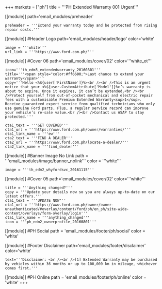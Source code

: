 +++
markets = ["ph"]
title = '''PH Extended Warranty 001 Urgent'''

[[module]]
path='email_modules/preheader'

	preheader = '''Extend your warranty today and be protected from rising repair costs.'''

[[module]] #Header Logo
path='email_modules/header/logo'
color='white'

	image = '''white'''
	url_link = '''https://www.ford.com.ph/'''

[[module]] #Cover 06
path='email_modules/cover/02'
color='''white_ot'''

	icon='''th_edm3_extendedwarranty_20160801'''
	title='''<span style="color:#ff6600;">Last chance to extend your warranty</span>'''
	copy='''Hello <%${user['FirstName']}%><br /><br />This is an urgent notice that your <%${user.CustomAttribute['Model']}%>’s warranty is about to expire. Once it expires, it can’t be extended.<br /><br />Protect yourself from out-of-pocket mechanical and electric repair fees with a customisable Premium Extended Warranty<sup>1</sup>. Receive guaranteed expert service from qualified technicians who only use genuine Ford parts. Plus, a regular service record can improve your vehicle’s re-sale value.<br /><br />Contact us ASAP to stay protected.'''

	cta1_text = '''GET COVERED'''
	cta1_url = '''https://www.ford.com.ph/owner/warranties/'''
	cta1_link_name = '''ew'''
	cta2_text = '''FIND A DEALER'''
	cta2_url = '''https://www.ford.com.ph/locate-a-dealer/'''
	cta2_link_name = '''find_dealer'''

[[module]] #Banner Image No Link
path = '''email_modules/image/banner_nolink'''
color = '''white'''

	image = '''th_edm2_whyfordsvc_20161115'''

[[module]] #Cover 05
path='email_modules/cover/02'
color='''white'''

	title = '''Anything changed?'''
	copy = '''Update your details now so you are always up-to-date on our latest offers.'''
	cta1_text = '''UPDATE NOW'''
	cta1_url = '''https://www.ford.com.ph/owner/owner-unauthenticated/#overlay/content/ford/ph/en_ph/site-wide-content/overlays/form-overlay/login'''
	cta1_link_name = '''anything_changed'''
	icon = '''ph_edm2_ownerprofile_20160801'''

[[module]] #PH Social
path = 'email_modules/footer/ph/social'
color = 'white'

[[module]] #Footer Disclaimer
path='email_modules/footer/disclaimer'
color='white'

	text='''Disclaimer: <br /><br />[1] Extended Warranty may be purchased by vehicles within 36 months or up to 100,000 km in mileage, whichever comes first.'''

[[module]] #PH Online
path = 'email_modules/footer/ph/online'
color = 'white'
+++